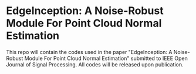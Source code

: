 # EdgeInception: A Noise-Robust Module For Point Cloud Normal Estimation


This repo will contain the codes used in the paper "EdgeInception: A Noise-Robust Module For Point Cloud Normal Estimation" submitted to IEEE Open Journal of Signal Processing. All codes will be released upon publication.
